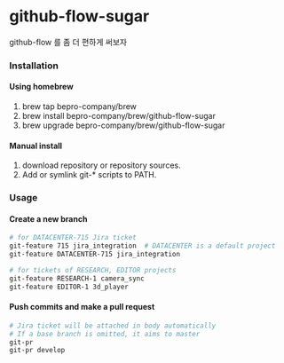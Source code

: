 # github-flow-sugar

github-flow 를 좀 더 편하게 써보자

### Installation

#### Using homebrew

1. brew tap bepro-company/brew
2. brew install bepro-company/brew/github-flow-sugar
3. brew upgrade bepro-company/brew/github-flow-sugar

#### Manual install

1. download repository or repository sources.
2. Add or symlink git-* scripts to PATH.

### Usage

#### Create a new branch

```bash
# for DATACENTER-715 Jira ticket
git-feature 715 jira_integration  # DATACENTER is a default project
git-feature DATACENTER-715 jira_integration

# for tickets of RESEARCH, EDITOR projects
git-feature RESEARCH-1 camera_sync
git-feature EDITOR-1 3d_player
```

#### Push commits and make a pull request

```bash
# Jira ticket will be attached in body automatically
# If a base branch is omitted, it aims to master 
git-pr
git-pr develop
```

